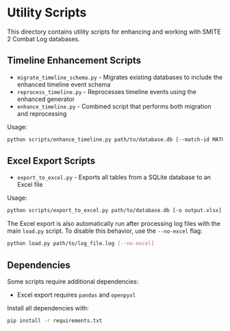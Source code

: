 # Utility Scripts

This directory contains utility scripts for enhancing and working with SMITE 2 Combat Log databases.

## Timeline Enhancement Scripts

- `migrate_timeline_schema.py` - Migrates existing databases to include the enhanced timeline event schema
- `reprocess_timeline.py` - Reprocesses timeline events using the enhanced generator
- `enhance_timeline.py` - Combined script that performs both migration and reprocessing

Usage:
```bash
python scripts/enhance_timeline.py path/to/database.db [--match-id MATCH_ID] [--force]
```

## Excel Export Scripts

- `export_to_excel.py` - Exports all tables from a SQLite database to an Excel file

Usage:
```bash
python scripts/export_to_excel.py path/to/database.db [-o output.xlsx]
```

The Excel export is also automatically run after processing log files with the main `load.py` script. To disable this behavior, use the `--no-excel` flag:

```bash
python load.py path/to/log_file.log [--no-excel]
```

## Dependencies

Some scripts require additional dependencies:
- Excel export requires `pandas` and `openpyxl`

Install all dependencies with:
```bash
pip install -r requirements.txt
``` 